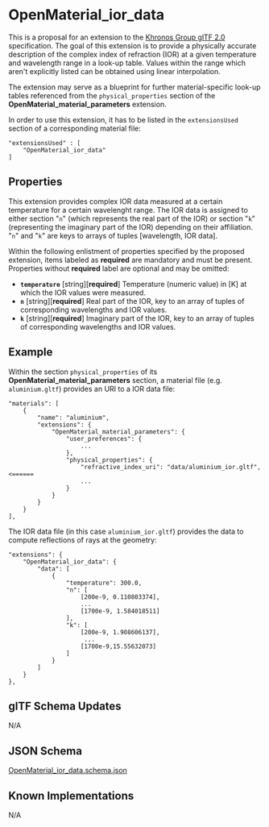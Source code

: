 OpenMaterial_ior_data
=====================

This is a proposal for an extension to the [Khronos Group glTF 2.0](https://github.com/KhronosGroup/glTF) specification. The goal of this extension is to
provide a physically accurate description of the complex index of refraction (IOR) at a given temperature and
wavelength range in a look-up table. Values within the range which aren't explicitly listed can be obtained using
linear interpolation.

The extension may serve as a blueprint for further material-specific look-up tables referenced from the
``physical_properties`` section of the **OpenMaterial_material_parameters** extension. 

In order to use this extension, it has to be listed in the ``extensionsUsed`` section of a corresponding material
file:

```
"extensionsUsed" : [
    "OpenMaterial_ior_data"
]
```

Properties
----------

This extension provides complex IOR data measured at a certain temperature for a certain wavelenght range.
The IOR data is assigned to either section "``n``" (which represents the real part of the IOR) or section "``k``"
(representing the imaginary part of the IOR) depending on their affiliation. "``n``" and "``k``" are keys to arrays of
tuples [wavelength, IOR data]. 

Within the following enlistment of properties specified by the proposed extension, items labeled as **required** are
mandatory and must be present. Properties without **required** label are optional and may be omitted:

* **`temperature`** [string][**required**]
Temperature (numeric value) in [K] at which the IOR values were measured.
* **`n`** [string][**required**]
Real part of the IOR, key to an array of tuples of corresponding wavelengths and IOR values.
* **`k`** [string][**required**]
Imaginary part of the IOR, key to an array of tuples of corresponding wavelengths and IOR values.

Example
-------

Within the section `physical_properties` of its **OpenMaterial_material_parameters** section, a material file
(e.g. `aluminium.gltf`) provides an URI to a IOR data file:

```
"materials": [
    {
        "name": "aluminium",
        "extensions": {
            "OpenMaterial_material_parameters": {
                "user_preferences": {
                    ...
                },
                "physical_properties": {
                    "refractive_index_uri": "data/aluminium_ior.gltf", <======
                    ...
                }
            }
        }
    }
],
````

The IOR data file (in this case `aluminium_ior.gltf`) provides the data to compute reflections of rays at the
geometry: 

````
"extensions": {
	"OpenMaterial_ior_data": {
		"data": [
			{
				"temperature": 300.0,
				"n": [
					[200e-9, 0.110803374],
					...
					[1700e-9, 1.584018511]
				],
				"k": [
					[200e-9, 1.908606137],
					 ...
					[1700e-9,15.55632073]
				]
			}
		]
	}
},
````

glTF Schema Updates
-------------------
N/A

JSON Schema
-----------
[OpenMaterial_ior_data.schema.json](schema/OpenMaterial_ior_data.schema.json)

Known Implementations
---------------------
N/A
